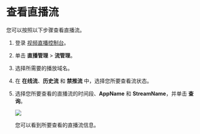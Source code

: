 # 查看直播流

您可以按照以下步骤查看直播流。

1.  登录 [视频直播控制台](https://live.console.aliyun.com/#/live/domains)。
2.  单击 **直播管理** \> **流管理**。
3.  选择所需要的播放域名。
4.  在 **在线流**、**历史流** 和 **禁推流** 中，选择您所要查看流状态。
5.  选择您所要查看的直播流的时间段、**AppName** 和 **StreamName**，并单击 **查询**。

    ![](https://static-aliyun-doc.oss-cn-hangzhou.aliyuncs.com/assets/img/zh-CN/8202900061/p21855.png)

    您可以看到所要查看的直播流信息。


